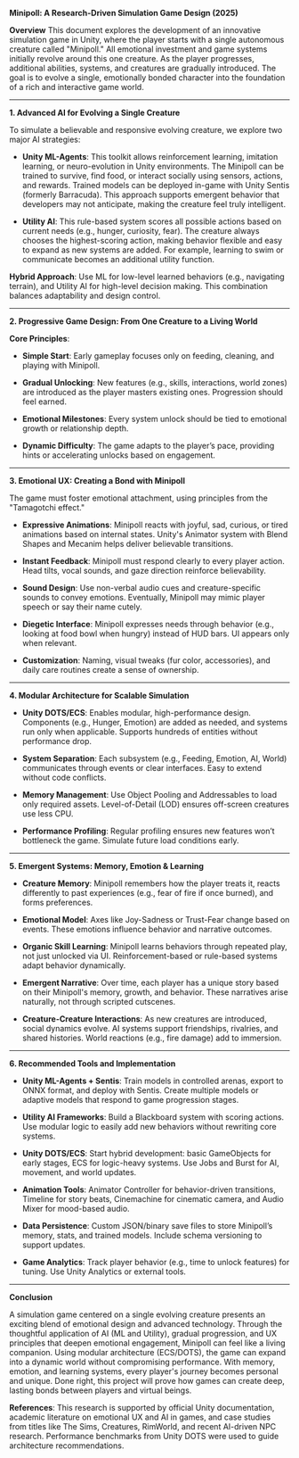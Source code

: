 **Minipoll: A Research-Driven Simulation Game Design (2025)**

**Overview**
This document explores the development of an innovative simulation game in Unity, where the player starts with a single autonomous creature called "Minipoll." All emotional investment and game systems initially revolve around this one creature. As the player progresses, additional abilities, systems, and creatures are gradually introduced. The goal is to evolve a single, emotionally bonded character into the foundation of a rich and interactive game world.

---

**1. Advanced AI for Evolving a Single Creature**

To simulate a believable and responsive evolving creature, we explore two major AI strategies:

* **Unity ML-Agents**: This toolkit allows reinforcement learning, imitation learning, or neuro-evolution in Unity environments. The Minipoll can be trained to survive, find food, or interact socially using sensors, actions, and rewards. Trained models can be deployed in-game with Unity Sentis (formerly Barracuda). This approach supports emergent behavior that developers may not anticipate, making the creature feel truly intelligent.

* **Utility AI**: This rule-based system scores all possible actions based on current needs (e.g., hunger, curiosity, fear). The creature always chooses the highest-scoring action, making behavior flexible and easy to expand as new systems are added. For example, learning to swim or communicate becomes an additional utility function.

**Hybrid Approach**: Use ML for low-level learned behaviors (e.g., navigating terrain), and Utility AI for high-level decision making. This combination balances adaptability and design control.

---

**2. Progressive Game Design: From One Creature to a Living World**

**Core Principles**:

* **Simple Start**: Early gameplay focuses only on feeding, cleaning, and playing with Minipoll.

* **Gradual Unlocking**: New features (e.g., skills, interactions, world zones) are introduced as the player masters existing ones. Progression should feel earned.

* **Emotional Milestones**: Every system unlock should be tied to emotional growth or relationship depth.

* **Dynamic Difficulty**: The game adapts to the player’s pace, providing hints or accelerating unlocks based on engagement.

---

**3. Emotional UX: Creating a Bond with Minipoll**

The game must foster emotional attachment, using principles from the "Tamagotchi effect."

* **Expressive Animations**: Minipoll reacts with joyful, sad, curious, or tired animations based on internal states. Unity's Animator system with Blend Shapes and Mecanim helps deliver believable transitions.

* **Instant Feedback**: Minipoll must respond clearly to every player action. Head tilts, vocal sounds, and gaze direction reinforce believability.

* **Sound Design**: Use non-verbal audio cues and creature-specific sounds to convey emotions. Eventually, Minipoll may mimic player speech or say their name cutely.

* **Diegetic Interface**: Minipoll expresses needs through behavior (e.g., looking at food bowl when hungry) instead of HUD bars. UI appears only when relevant.

* **Customization**: Naming, visual tweaks (fur color, accessories), and daily care routines create a sense of ownership.

---

**4. Modular Architecture for Scalable Simulation**

* **Unity DOTS/ECS**: Enables modular, high-performance design. Components (e.g., Hunger, Emotion) are added as needed, and systems run only when applicable. Supports hundreds of entities without performance drop.

* **System Separation**: Each subsystem (e.g., Feeding, Emotion, AI, World) communicates through events or clear interfaces. Easy to extend without code conflicts.

* **Memory Management**: Use Object Pooling and Addressables to load only required assets. Level-of-Detail (LOD) ensures off-screen creatures use less CPU.

* **Performance Profiling**: Regular profiling ensures new features won’t bottleneck the game. Simulate future load conditions early.

---

**5. Emergent Systems: Memory, Emotion & Learning**

* **Creature Memory**: Minipoll remembers how the player treats it, reacts differently to past experiences (e.g., fear of fire if once burned), and forms preferences.

* **Emotional Model**: Axes like Joy-Sadness or Trust-Fear change based on events. These emotions influence behavior and narrative outcomes.

* **Organic Skill Learning**: Minipoll learns behaviors through repeated play, not just unlocked via UI. Reinforcement-based or rule-based systems adapt behavior dynamically.

* **Emergent Narrative**: Over time, each player has a unique story based on their Minipoll's memory, growth, and behavior. These narratives arise naturally, not through scripted cutscenes.

* **Creature-Creature Interactions**: As new creatures are introduced, social dynamics evolve. AI systems support friendships, rivalries, and shared histories. World reactions (e.g., fire damage) add to immersion.

---

**6. Recommended Tools and Implementation**

* **Unity ML-Agents + Sentis**: Train models in controlled arenas, export to ONNX format, and deploy with Sentis. Create multiple models or adaptive models that respond to game progression stages.

* **Utility AI Frameworks**: Build a Blackboard system with scoring actions. Use modular logic to easily add new behaviors without rewriting core systems.

* **Unity DOTS/ECS**: Start hybrid development: basic GameObjects for early stages, ECS for logic-heavy systems. Use Jobs and Burst for AI, movement, and world updates.

* **Animation Tools**: Animator Controller for behavior-driven transitions, Timeline for story beats, Cinemachine for cinematic camera, and Audio Mixer for mood-based audio.

* **Data Persistence**: Custom JSON/binary save files to store Minipoll’s memory, stats, and trained models. Include schema versioning to support updates.

* **Game Analytics**: Track player behavior (e.g., time to unlock features) for tuning. Use Unity Analytics or external tools.

---

**Conclusion**

A simulation game centered on a single evolving creature presents an exciting blend of emotional design and advanced technology. Through the thoughtful application of AI (ML and Utility), gradual progression, and UX principles that deepen emotional engagement, Minipoll can feel like a living companion. Using modular architecture (ECS/DOTS), the game can expand into a dynamic world without compromising performance. With memory, emotion, and learning systems, every player's journey becomes personal and unique. Done right, this project will prove how games can create deep, lasting bonds between players and virtual beings.

**References**: This research is supported by official Unity documentation, academic literature on emotional UX and AI in games, and case studies from titles like The Sims, Creatures, RimWorld, and recent AI-driven NPC research. Performance benchmarks from Unity DOTS were used to guide architecture recommendations.
